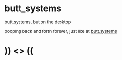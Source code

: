 # butt_systems
butt.systems, but on the desktop

pooping back and forth forever, just like at  [butt.systems](http://butt.systems)

# )) <> ((
